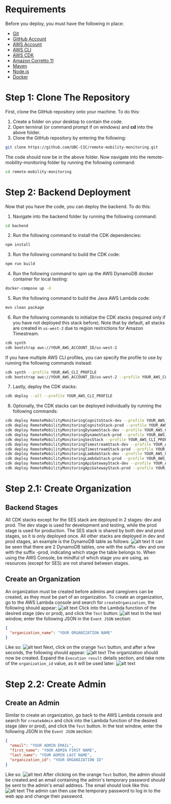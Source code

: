 # Requirements
Before you deploy, you must have the following in place:
*  [Git](https://git-scm.com/)
*  [GitHub Account](https://github.com/)
*  [AWS Account](https://aws.amazon.com/account/)
*  [AWS CLI](https://aws.amazon.com/cli/)
*  [AWS CDK](https://docs.aws.amazon.com/cdk/latest/guide/getting_started.html)
*  [Amazon Corretto 11](https://docs.aws.amazon.com/corretto/latest/corretto-11-ug/downloads-list.html)
*  [Maven](https://maven.apache.org/)
*  [Node.js](https://nodejs.org/en/)
*  [Docker](https://www.docker.com/)

# Step 1: Clone The Repository
First, clone the GitHub repository onto your machine. To do this:
1. Create a folder on your desktop to contain the code.
2. Open terminal (or command prompt if on windows) and **cd** into the above folder.
3. Clone the GitHub repository by entering the following:
```bash
git clone https://github.com/UBC-CIC/remote-mobility-monitoring.git
```

The code should now be in the above folder. Now navigate into the remote-mobility-monitoring folder by running the following command:
```bash
cd remote-mobility-monitoring
```

# Step 2: Backend Deployment
Now that you have the code, you can deploy the backend. To do this:
1. Navigate into the backend folder by running the following command:
```bash
cd backend
```

2. Run the following command to install the CDK dependencies:
```bash
npm install
```

3. Run the following command to build the CDK code:
```bash
npm run build
```

4. Run the following command to spin up the AWS DynamoDB docker container for local testing:
```bash
docker-compose up -d
```

5. Run the following command to build the Java AWS Lambda code:
```bash
mvn clean package
```

6. Run the following commands to initialize the CDK stacks (required only if you have not deployed this stack before). Note that by default, all stacks are created in `us-west-2` due to region restrictions for Amazon Timestream.
```bash
cdk synth
cdk bootstrap aws://YOUR_AWS_ACCOUNT_ID/us-west-2
```

If you have multiple AWS CLI profiles, you can specify the profile to use by running the following commands instead:
```bash
cdk synth --profile YOUR_AWS_CLI_PROFILE
cdk bootstrap aws://YOUR_AWS_ACCOUNT_ID/us-west-2 --profile YOUR_AWS_CLI_PROFILE
```

7. Lastly, deploy the CDK stacks:
```bash
cdk deploy --all --profile YOUR_AWS_CLI_PROFILE
```

8. Optionally, the CDK stacks can be deployed individually by running the following commands:
```bash
cdk deploy RemoteMobilityMonitoringCognitoStack-dev --profile YOUR_AWS_CLI_PROFILE
cdk deploy RemoteMobilityMonitoringCognitoStack-prod --profile YOUR_AWS_CLI_PROFILE
cdk deploy RemoteMobilityMonitoringDynamoStack-dev --profile YOUR_AWS_CLI_PROFILE
cdk deploy RemoteMobilityMonitoringDynamoStack-prod --profile YOUR_AWS_CLI_PROFILE
cdk deploy RemoteMobilityMonitoringSesStack --profile YOUR_AWS_CLI_PROFILE
cdk deploy RemoteMobilityMonitoringTimestreamStack-dev --profile YOUR_AWS_CLI_PROFILE
cdk deploy RemoteMobilityMonitoringTimestreamStack-prod --profile YOUR_AWS_CLI_PROFILE
cdk deploy RemoteMobilityMonitoringLambdaStack-dev --profile YOUR_AWS_CLI_PROFILE
cdk deploy RemoteMobilityMonitoringLambdaStack-prod --profile YOUR_AWS_CLI_PROFILE
cdk deploy RemoteMobilityMonitoringApiGatewayStack-dev --profile YOUR_AWS_CLI_PROFILE
cdk deploy RemoteMobilityMonitoringApiGatewayStack-prod --profile YOUR_AWS_CLI_PROFILE
```

# Step 2.1: Create Organization

## Backend Stages
All CDK stacks except for the SES stack are deployed in 2 stages: dev and prod. The dev stage is used for development and testing, while the prod stage is used for production. The SES stack is shared by both dev and prod stages, so it is only deployed once. All other stacks are deployed in dev and prod stages, an example is the DynamoDB table as follows:
![alt text](./images/dynamodb_stages.png)
It can be seen that there are 2 DynamoDB tables, one with the suffix -dev and one with the suffix -prod, indicating which stage the table belongs to. When using the AWS Console, be mindful of which stage you are using, as resources (except for SES) are not shared between stages.

## Create an Organization
An organization must be created before admins and caregivers can be created, as they must be part of an organization. To create an organization, go to the AWS Lambda console and search for `createOrganization`, the following should appear:
![alt text](./images/create_organization_lambda_list.png)
Click into the Lambda function of the desired stage (dev or prod), and click the `Test` button:
![alt text](./images/create_organization_click_test.png)
In the test window, enter the following JSON in the `Event JSON` section:
```json
{
  "organization_name": "YOUR ORGANIZATION NAME"
}
```
Like so:
![alt text](./images/create_organization_test_event.png)
Next, click on the orange `Test` button, and after a few seconds, the following should appear:
![alt text](./images/create_organization_start_test.png)
The organization should now be created. Expand the `Execution result` details section, and take note of the `organization_id` value, as it will be used later:
![alt text](./images/create_organization_test_result.png)

# Step 2.2: Create Admin

## Create an Admin
Similar to create an organization, go back to the AWS Lambda console and search for `createAdmin` and click into the Lambda function of the desired stage (dev or prod), and click the `Test` button. In the test window, enter the following JSON in the `Event JSON` section:
```json
{
  "email": "YOUR ADMIN EMAIL",
  "first_name": "YOUR ADMIN FIRST NAME",
  "last_name": "YOUR ADMIN LAST NAME",
  "organization_id": "YOUR ORGANIZATION ID"
}

```
Like so:
![alt text](./images/create_admin_test_event.png)
After clicking on the orange `Test` button, the admin should be created and an email containing the admin's temporary password should be sent to the admin's email address. The email should look like this:
![alt text](./images/admin_password_email.png)
The admin can then use the temporary password to log in to the web app and change their password.
